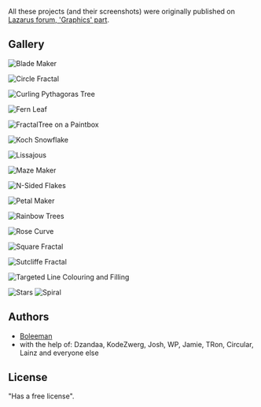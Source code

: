All these projects (and their screenshots) were originally published on [Lazarus forum, 'Graphics' part](https://forum.lazarus.freepascal.org/index.php/board,39.0.html).

## Gallery

![Blade Maker](images/Blade%20Maker.png)

![Circle Fractal](images/Circle%20Fractal.png)

![Curling Pythagoras Tree](images/Curling%20Pythagoras%20Tree.png)

![Fern Leaf](images/Fern%20Leaf.png)

![FractalTree on a Paintbox](images/FractalTree%20on%20a%20Paintbox.png)

![Koch Snowflake](images/Koch%20Snowflake.png)

![Lissajous](images/Lissajous.png)

![Maze Maker](images/Maze%20Maker.png)

![N-Sided Flakes](images/N-Sided%20Flakes.png)

![Petal Maker](images/Petal%20Maker.png)

![Rainbow Trees](images/Rainbow%20Trees.png)

![Rose Curve](images/Rose%20Curve.png)

![Square Fractal](images/Square%20Fractal.png)

![Sutcliffe Fractal](images/Sutcliffe%20Fractal.png)

![Targeted Line Colouring and Filling](images/Targeted%20Line%20Colouring%20and%20Filling.png)

![Stars](images/Stars.png)
![Spiral](images/Spiral.jpg)

## Authors

* [Boleeman](https://forum.lazarus.freepascal.org/index.php?action=profile;u=70476)
* with the help of: Dzandaa, KodeZwerg, Josh, WP, Jamie, TRon, Circular, Lainz and everyone else

## License

"Has a free license".
